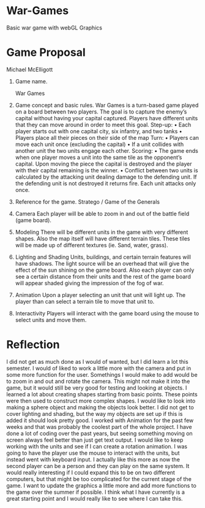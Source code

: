 # War-Games
Basic war game with webGL Graphics

# Game Proposal
Michael McElligott
1. Game name.

 	War Games

2. Game concept and basic rules.
War Games is a turn-based game played on a board between two players. The goal is to capture the enemy’s capital without having your capital captured. Players have different units that they can move around in order to meet this goal.
Step-up:
•	Each player starts out with one capital city, six infantry, and two tanks
•	Players place all their pieces on their side of the map
Turn:
•	Players can move each unit once (excluding the capital)
•	If a unit collides with another unit the two units engage each other.
Scoring:
•	The game ends when one player moves a unit into the same tile as the opponent’s capital. Upon moving the piece the capital is destroyed and the player with their capital remaining is the winner.
•	Conflict between two units is calculated by the attacking unit dealing damage to the defending unit. If the defending unit is not destroyed it returns fire. Each unit attacks only once.

3. Reference for the game.
	Stratego / Game of the Generals

4. Camera
	Each player will be able to zoom in and out of the battle field (game board).

5. Modeling
	There will be different units in the game with very different shapes. Also the map itself will have different terrain tiles. These tiles will be made up of different textures (ie. Sand, water, grass).

6. Lighting and Shading
	Units, buildings, and certain terrain features will have shadows. The light source will be an overhead that will give the effect of the sun shining on the game board. Also each player can only see a certain distance from their units and the rest of the game board will appear shaded giving the impression of the fog of war.

7. Animation
 	Upon a player selecting an unit that unit will light up. The player than can select a terrain tile to move that unit to.

8. Interactivity
	Players will interact with the game board using the mouse to select units and move them.

# Reflection
I did not get as much done as I would of wanted, but I did learn a lot this semester. I would of liked to work a little more with the camera and put in some more function for the user. Somethings I would make to add would be to zoom in and out and rotate the camera. This might not make it into the game, but it would still be very good for testing and looking at objects. I learned a lot about creating shapes starting from basic points. These points were then used to construct more complex shapes. I would like to look into making a sphere object and making the objects look better. I did not get to cover lighting and shading, but the way my objects are set up if this is added it should look pretty good. I worked with Animation for the past few weeks and that was probably the coolest part of the whole project. I have done a lot of coding over the past years, but seeing something moving on screen always feel better than just get text output. I would like to keep working with the units and see if I can create a rotation animation. I was going to have the player use the mouse to interact with the units, but instead went with keyboard input. I actually like this more as now the second player can be a person and they can play on the same system. It would really interesting if I could expand this to be on two different computers, but that might be too complicated for the current stage of the game. I want to update the graphics a little more and add more functions to the game over the summer if possible. I think what I have currently is a great starting point and I would really like to see where I can take this.